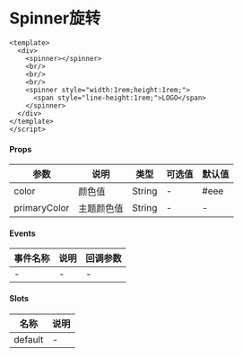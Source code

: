# Spinner旋转

```
<template>
  <div>
    <spinner></spinner>
    <br/>
    <br/>
    <br/>
    <spinner style="width:1rem;height:1rem;">
      <span style="line-height:1rem;">LOGO</span>
    </spinner>
  </div>
</template>
</script>
```

#### Props
| 参数      | 说明    | 类型      | 可选值       | 默认值   |
|---------- |-------- |---------- |------------- |--------- |
| color     | 颜色值   | String  |   -       |    #eee    |
| primaryColor     | 主题颜色值   | String  |   -       |    -    |

#### Events
| 事件名称 | 说明 | 回调参数 |
|---------|--------|---------|
| - | - | - |

#### Slots
| 名称 | 说明 | 
|---------|--------|
| default | - |